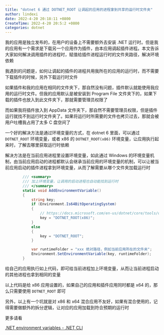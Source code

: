```yaml
---
title: "dotnet 6 通过 DOTNET_ROOT 让调起的应用的进程拿到共享的运行时文件夹"
author: lindexi
date: 2022-4-20 20:18:11 +0800
CreateTime: 2022-4-20 20:5:2 +0800
categories: dotnet
---
```


我的应用是独立发布的，在用户的设备上不需要额外去安装 .NET 运行时。但是我的应用有一个需求是下载另一个应用作为插件，由本应用调起插件进程。本文告诉大家如何解决调用插件的进程时，赋值给插件进程运行时的文件夹路径，解决环境依赖

<!--more-->


<!-- 博客 -->
<!-- 发布 -->

我遇到的问题是，如何让调起的插件的进程共用我所在的应用的运行时，而不需要下载插件的时候，另外下载运行时文件

如果插件和我的应用在相同的文件夹下，那自然没有问题，插件默认就能使用我应用的运行时文件。但我的应用默认是被安装到 Program File 文件夹下的，如果下载的插件也放入到此文件夹下，那就需要管理员权限了

而如果我将插件放入到 AppData 文件夹下，那自然不需要管理员权限，但是插件运行就找不到运行时文件夹了。如果将运行时所需要的文件也拷贝过去，那就会被用户吐槽我占用了太多 C 盘空间了

一个好的解决方法是通过环境变量的方式，在 dotnet 6 里面，可以通过 `DOTNET_ROOT` 环境变量，或者 x86 的 `DOTNET_ROOT(x86)` 环境变量，让应用执行起来时，了解去哪里获取运行时依赖

解决方法是在当前应用进程里设置环境变量，如此通过 Windows 的环境变量机制，由当前应用启动的进程都默认会继承当前应用的环境变量的机制，可以让被当前应用启动的插件进程拿到环境变量，从而了解需要从哪个文件夹加载运行时

```csharp
        /// <summary>
        /// 加上环境变量，让调用的启动进程也自动能找到运行时
        /// </summary>
        static void AddEnvironmentVariable()
        {
            string key;
            if (Environment.Is64BitOperatingSystem)
            {
                // https://docs.microsoft.com/en-us/dotnet/core/tools/dotnet-environment-variables
                key = "DOTNET_ROOT(x86)";
            }
            else
            {
                key = "DOTNET_ROOT";
            }

            var runtimeFolder = "xxx 绝对路径，例如当前应用所在的文件夹";
            Environment.SetEnvironmentVariable(key, runtimeFolder);
        }
```

给自己的应用执行如上代码，即可给当前进程加上环境变量，从而让当前进程启动的其他进程也拿到相同的变量

以上代码是给 x86 应用设置的，如果自己的应用和插件应用同时都是 x64 的，那么只需要使用 `DOTNET_ROOT` 即可

另外，以上有一个坑就是对 x86 和 x64 混合应用不友好，如果有混合使用的，记得需要做额外的拆分逻辑，让对应的应用加载到符合预期的运行时

更多请看 

[.NET environment variables - .NET CLI](https://docs.microsoft.com/en-us/dotnet/core/tools/dotnet-environment-variables?WT.mc_id=WD-MVP-5003260 )

